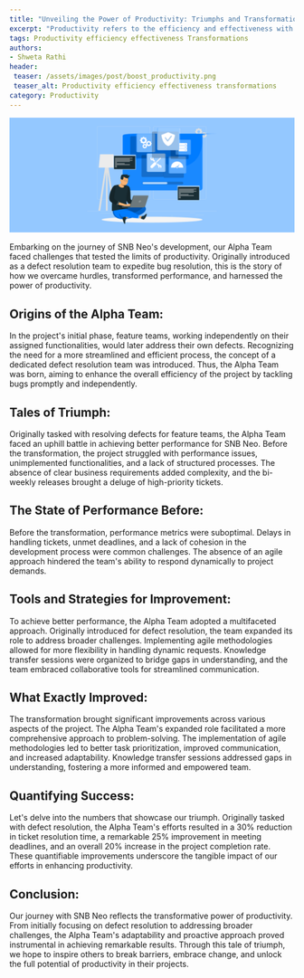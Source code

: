 ```yaml
---
title: "Unveiling the Power of Productivity: Triumphs and Transformations in Project SNB Neo"
excerpt: "Productivity refers to the efficiency and effectiveness with which resources are using to achieve desired results by exploring emerging trends."
tags: Productivity efficiency effectiveness Transformations
authors:
- Shweta Rathi
header:
 teaser: /assets/images/post/boost_productivity.png
 teaser_alt: Productivity efficiency effectiveness transformations
category: Productivity
---
```

![](/assets/images/post/boost_productivity.png)


Embarking on the journey of SNB Neo's development, our Alpha Team faced challenges that tested the limits of productivity. Originally introduced as a defect resolution team to expedite bug resolution, this is the story of how we overcame hurdles, transformed performance, and harnessed the power of productivity.


##  Origins of the Alpha Team:
In the project's initial phase, feature teams, working independently on their assigned functionalities, would later address their own defects. Recognizing the need for a more streamlined and efficient process, the concept of a dedicated defect resolution team was introduced. Thus, the Alpha Team was born, aiming to enhance the overall efficiency of the project by tackling bugs promptly and independently.

## Tales of Triumph:
Originally tasked with resolving defects for feature teams, the Alpha Team faced an uphill battle in achieving better performance for SNB Neo. Before the transformation, the project struggled with performance issues, unimplemented functionalities, and a lack of structured processes. The absence of clear business requirements added complexity, and the bi-weekly releases brought a deluge of high-priority tickets.


## The State of Performance Before:
Before the transformation, performance metrics were suboptimal. Delays in handling tickets, unmet deadlines, and a lack of cohesion in the development process were common challenges. The absence of an agile approach hindered the team's ability to respond dynamically to project demands.

## Tools and Strategies for Improvement:
To achieve better performance, the Alpha Team adopted a multifaceted approach. Originally introduced for defect resolution, the team expanded its role to address broader challenges. Implementing agile methodologies allowed for more flexibility in handling dynamic requests. Knowledge transfer sessions were organized to bridge gaps in understanding, and the team embraced collaborative tools for streamlined communication.

## What Exactly Improved:
The transformation brought significant improvements across various aspects of the project. The Alpha Team's expanded role facilitated a more comprehensive approach to problem-solving. The implementation of agile methodologies led to better task prioritization, improved communication, and increased adaptability. Knowledge transfer sessions addressed gaps in understanding, fostering a more informed and empowered team.

## Quantifying Success:
Let's delve into the numbers that showcase our triumph. Originally tasked with defect resolution, the Alpha Team's efforts resulted in a 30% reduction in ticket resolution time, a remarkable 25% improvement in meeting deadlines, and an overall 20% increase in the project completion rate. These quantifiable improvements underscore the tangible impact of our efforts in enhancing productivity.

## Conclusion:
Our journey with SNB Neo reflects the transformative power of productivity. From initially focusing on defect resolution to addressing broader challenges, the Alpha Team's adaptability and proactive approach proved instrumental in achieving remarkable results. Through this tale of triumph, we hope to inspire others to break barriers, embrace change, and unlock the full potential of productivity in their projects.
